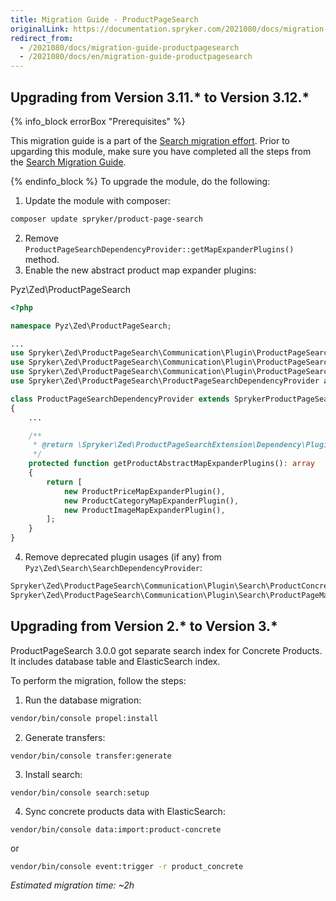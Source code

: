 ```yaml
---
title: Migration Guide - ProductPageSearch
originalLink: https://documentation.spryker.com/2021080/docs/migration-guide-productpagesearch
redirect_from:
  - /2021080/docs/migration-guide-productpagesearch
  - /2021080/docs/en/migration-guide-productpagesearch
---
```


## Upgrading from Version 3.11.* to Version 3.12.*
{% info_block errorBox "Prerequisites" %}

This migration guide is a part of the [Search migration effort](https://documentation.spryker.com/docs/search-migration-concept). Prior to upgarding this module, make sure you have completed all the steps from the [Search Migration Guide](https://documentation.spryker.com/docs/mg-search#upgrading-from-version-8-9---to-version-8-10--). 

{% endinfo_block %}
To upgrade the module, do the following:
1. Update the module with composer:
```bash
composer update spryker/product-page-search
```
2. Remove `ProductPageSearchDependencyProvider::getMapExpanderPlugins()` method.
3. Enable the new abstract product map expander plugins:

Pyz\Zed\ProductPageSearch
   
```php
<?php

namespace Pyz\Zed\ProductPageSearch;

...
use Spryker\Zed\ProductPageSearch\Communication\Plugin\ProductPageSearch\Elasticsearch\ProductCategoryMapExpanderPlugin;
use Spryker\Zed\ProductPageSearch\Communication\Plugin\ProductPageSearch\Elasticsearch\ProductImageMapExpanderPlugin;
use Spryker\Zed\ProductPageSearch\Communication\Plugin\ProductPageSearch\Elasticsearch\ProductPriceMapExpanderPlugin;
use Spryker\Zed\ProductPageSearch\ProductPageSearchDependencyProvider as SprykerProductPageSearchDependencyProvider;

class ProductPageSearchDependencyProvider extends SprykerProductPageSearchDependencyProvider
{
    ...

    /**
     * @return \Spryker\Zed\ProductPageSearchExtension\Dependency\Plugin\ProductAbstractMapExpanderPluginInterface[]
     */
    protected function getProductAbstractMapExpanderPlugins(): array
    {
        return [
            new ProductPriceMapExpanderPlugin(),
            new ProductCategoryMapExpanderPlugin(),
            new ProductImageMapExpanderPlugin(),
        ];
    }
}
```

4. Remove deprecated plugin usages (if any) from `Pyz\Zed\Search\SearchDependencyProvider`:
```php
Spryker\Zed\ProductPageSearch\Communication\Plugin\Search\ProductConcretePageMapPlugin
Spryker\Zed\ProductPageSearch\Communication\Plugin\Search\ProductPageMapPlugin
```
## Upgrading from Version 2.* to Version 3.*
ProductPageSearch 3.0.0 got separate search index for Concrete Products. It includes database table and ElasticSearch index.

To perform the migration, follow the steps:

1. Run the database migration: 
```Bash
vendor/bin/console propel:install
```
2. Generate transfers:
```Bash:
vendor/bin/console transfer:generate
```
3. Install search:
```Bash:
vendor/bin/console search:setup
```
4. Sync concrete products data with ElasticSearch:
```Bash:
vendor/bin/console data:import:product-concrete
```
or 
```Bash
vendor/bin/console event:trigger -r product_concrete
```

*Estimated migration time: ~2h*

